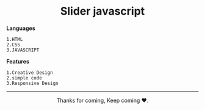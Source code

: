 <h1 align="center">Slider javascript</h1>


**Languages**
```
1.HTML
2.CSS
3.JAVASCRIPT
```
**Features**
```
1.Creative Design
2.simple code
3.Responsive Design
```


<hr>
<p align="center">Thanks for coming, Keep coming ❤️.</p>
